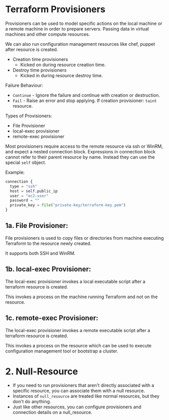 # Terraform Provisioners

Provisioners can be used to model specific actions on the local machine or a remote machine in order to prepare servers.
Passing data in virtual machines and other compute resources. 

We can also run configuration management resources like chef, puppet after resource is created.

- Creation time provisioners
  - Kicked on during resource creation time.
- Destroy time provisioners
  - Kicked in during resource destroy time.

Failure Behaviour: 
- ```Continue``` - Ignore the failure and continue with creation or destruction.
- ```Fail``` - Raise an error and stop applying. If creation provisioner: ```taint``` resource.

Types of Provisioners:
- File Provisioner
- local-exec provisioner
- remote-exec provisioner

Most provisioners require access to the remote resource via ssh or WinRM, and expect a nested connection block. Expressions
in connection block cannot refer to their parent resource by name. Instead they can use the special ```self``` object.

Example:

```terraform
connection {
  type = "ssh"
  host = self.public_ip
  user = "ec2-user"
  password = ""
  private_key = file("private-key/terraform-key.pem")
}
```

## 1a. File Provisioner:
File provisioners is used to copy files or directories from machine executing Terraform to the resource newly created.

It supports both SSH and WinRM.

## 1b. local-exec Provisioner:

The local-exec provisioner invokes a local executable script after a terraform resource is created.

This invokes a process on the machine running Terraform and not on the resource.

## 1c. remote-exec Provisioner:

The local-exec provisioner invokes a remote executable script after a terraform resource is created.

This invokes a process on the resource which can be used to execute configuration management tool or bootstrap a cluster.

# 2. Null-Resource

- If you need to run provisioners that aren't directly associated with a specific resource, you can associate them with a null
  resource.
- Instances of ```null_resource``` are treated like normal resources, but they don't do anything.
- Just like other resources, you can configure provisioners and connection details on a null_resource.